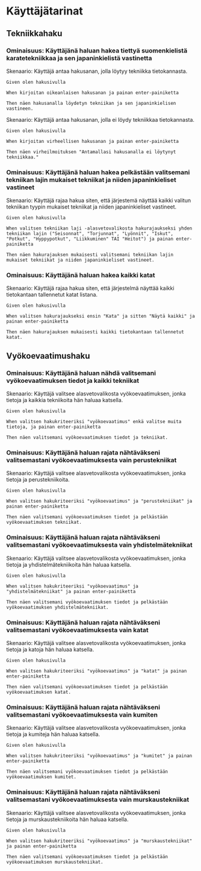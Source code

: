 # Käyttäjätarinat

## Tekniikkahaku

### Ominaisuus: Käyttäjänä haluan hakea tiettyä suomenkielistä karatetekniikkaa ja sen japaninkielistä vastinetta

Skenaario: Käyttäjä antaa hakusanan, jolla löytyy tekniikka tietokannasta.

```Gherkin
Given olen hakusivulla

When kirjoitan oikeanlaisen hakusanan ja painan enter-painiketta

Then näen hakusanalla löydetyn tekniikan ja sen japaninkielisen vastineen.
```

Skenaario: Käyttäjä antaa hakusanan, jolla ei löydy tekniikkaa tietokannasta.

```Gherkin
Given olen hakusivulla

When kirjoitan virheellisen hakusanan ja painan enter-painiketta

Then näen virheilmoituksen "Antamallasi hakusanalla ei löytynyt tekniikkaa."
```

### Ominaisuus: Käyttäjänä haluan hakea pelkästään valitsemani tekniikan lajin mukaiset tekniikat ja niiden japaninkieliset vastineet

Skenaario: Käyttäjä rajaa hakua siten, että järjestemä näyttää kaikki valitun tekniikan tyypin mukaiset tekniikat ja niiden japaninkieliset vastineet.

```Gherkin
Given olen hakusivulla

When valitsen tekniikan laji -alasvetovalikosta hakurajaukseksi yhden tekniikan lajin ("Seisonnat", "Torjunnat", "Lyönnit", "Iskut", "Potkut", "Hyppypotkut", "Liikkuminen" TAI "Heitot") ja painan enter-painiketta

Then näen hakurajauksen mukaisesti valitsemani tekniikan lajin mukaiset tekniikat ja niiden japaninkieliset vastineet.
```

### Ominaisuus: Käyttäjänä haluan hakea kaikki katat

Skenaario: Käyttäjä rajaa hakua siten, että järjestelmä näyttää kaikki tietokantaan tallennetut katat listana.

```Gherkin
Given olen hakusivulla

When valitsen hakurajaukseksi ensin "Kata" ja sitten "Näytä kaikki" ja painan enter-painiketta

Then näen hakurajauksen mukaisesti kaikki tietokantaan tallennetut katat.
```

## Vyökoevaatimushaku

### Ominaisuus: Käyttäjänä haluan nähdä valitsemani vyökoevaatimuksen tiedot ja kaikki tekniikat

Skenaario: Käyttäjä valitsee alasvetovalikosta vyökoevaatimuksen, jonka tietoja ja kaikkia tekniikoita hän haluaa katsella.

```Gherkin
Given olen hakusivulla

When valitsen hakukriteeriksi "vyökoevaatimus" enkä valitse muita tietoja, ja painan enter-painiketta

Then näen valitsemani vyökoevaatimuksen tiedot ja tekniikat.
```

### Ominaisuus: Käyttäjänä haluan rajata nähtäväkseni valitsemastani vyökoevaatimuksesta vain perustekniikat

Skenaario: Käyttäjä valitsee alasvetovalikosta vyökoevaatimuksen, jonka tietoja ja perustekniikoita.

```Gherkin
Given olen hakusivulla

When valitsen hakukriteeriksi "vyökoevaatimus" ja "perustekniikat" ja painan enter-painiketta

Then näen valitsemani vyökoevaatimuksen tiedot ja pelkästään vyökoevaatimuksen tekniikat.
```

### Ominaisuus: Käyttäjänä haluan rajata nähtäväkseni valitsemastani vyökoevaatimuksesta vain yhdistelmätekniikat

Skenaario: Käyttäjä valitsee alasvetovalikosta vyökoevaatimuksen, jonka tietoja ja yhdistelmätekniikoita hän haluaa katsella.

```Gherkin
Given olen hakusivulla

When valitsen hakukriteeriksi "vyökoevaatimus" ja "yhdistelmätekniikat" ja painan enter-painiketta

Then näen valitsemani vyökoevaatimuksen tiedot ja pelkästään vyökoevaatimuksen yhdistelmätekniikat.
```

### Ominaisuus: Käyttäjänä haluan rajata nähtäväkseni valitsemastani vyökoevaatimuksesta vain katat

Skenaario: Käyttäjä valitsee alasvetovalikosta vyökoevaatimuksen, jonka tietoja ja katoja hän haluaa katsella.

```Gherkin
Given olen hakusivulla

When valitsen hakukriteeriksi "vyökoevaatimus" ja "katat" ja painan enter-painiketta

Then näen valitsemani vyökoevaatimuksen tiedot ja pelkästään vyökoevaatimuksen katat.
```

### Ominaisuus: Käyttäjänä haluan rajata nähtäväkseni valitsemastani vyökoevaatimuksesta vain kumiten

Skenaario: Käyttäjä valitsee alasvetovalikosta vyökoevaatimuksen, jonka tietoja ja kumiteja hän haluaa katsella.

```Gherkin
Given olen hakusivulla

When valitsen hakukriteeriksi "vyökoevaatimus" ja "kumitet" ja painan enter-painiketta

Then näen valitsemani vyökoevaatimuksen tiedot ja pelkästään vyökoevaatimuksen kumitet.
```

### Ominaisuus: Käyttäjänä haluan rajata nähtäväkseni valitsemastani vyökoevaatimuksesta vain murskaustekniikat

Skenaario: Käyttäjä valitsee alasvetovalikosta vyökoevaatimuksen, jonka tietoja ja murskaustekniikoita hän haluaa katsella.

```Gherkin
Given olen hakusivulla

When valitsen hakukriteeriksi "vyökoevaatimus" ja "murskaustekniikat" ja painan enter-painiketta

Then näen valitsemani vyökoevaatimuksen tiedot ja pelkästään vyökoevaatimuksen murskaustekniikat.
```
